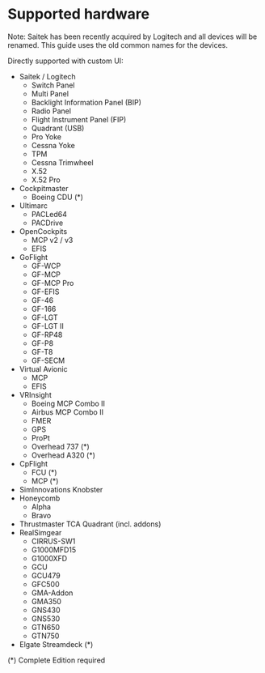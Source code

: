 # Supported hardware

Note: Saitek has been recently acquired by Logitech and all devices will be renamed. This guide uses the old common names for the devices.

Directly supported with custom UI:

* Saitek / Logitech
  * Switch Panel
  * Multi Panel
  * Backlight Information Panel (BIP)
  * Radio Panel
  * Flight Instrument Panel (FIP)
  * Quadrant (USB)
  * Pro Yoke
  * Cessna Yoke
  * TPM&#x20;
  * Cessna Trimwheel
  * X.52
  * X.52 Pro
* Cockpitmaster
  * Boeing CDU (\*)
* Ultimarc
  * PACLed64
  * PACDrive
* OpenCockpits
  * MCP v2 / v3
  * EFIS
* GoFlight
  * GF-WCP
  * GF-MCP
  * GF-MCP Pro
  * GF-EFIS
  * GF-46
  * GF-166
  * GF-LGT
  * GF-LGT II
  * GF-RP48
  * GF-P8
  * GF-T8
  * GF-SECM
* Virtual Avionic
  * MCP
  * EFIS
* VRInsight
  * Boeing MCP Combo II
  * Airbus MCP Combo II
  * FMER
  * GPS
  * ProPt
  * Overhead 737 (\*)
  * Overhead A320 (\*)
* CpFlight
  * FCU (\*)
  * MCP (\*)
* SimInnovations Knobster
* Honeycomb
  * Alpha
  * Bravo
* Thrustmaster TCA Quadrant (incl. addons)
* RealSimgear
  * CIRRUS-SW1&#x20;
  * G1000MFD15&#x20;
  * G1000XFD&#x20;
  * GCU&#x20;
  * GCU479&#x20;
  * GFC500&#x20;
  * GMA-Addon&#x20;
  * GMA350&#x20;
  * GNS430&#x20;
  * GNS530&#x20;
  * GTN650&#x20;
  * GTN750
* Elgate Streamdeck (\*)

(\*) Complete Edition required
